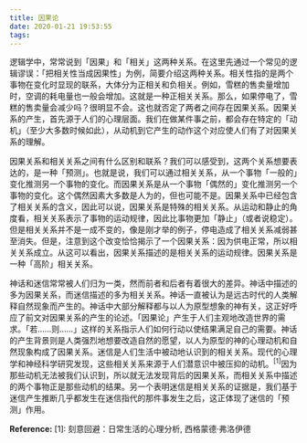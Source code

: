 ```yaml
---
title: 因果论
date: 2020-01-21 19:53:55
tags:
---
```


逻辑学中，常常说到「因果」和「相关」这两种关系。在这里先通过一个常见的逻辑谬误：「把相关性当成因果性」为例，简要介绍这两种关系。相关性指的是两个事物在变化时显现的联系，大体分为正相关和负相关。例如，雪糕的售卖量增加时，空调的耗电量也一般会增加。这就是一种正相关关系。那么，如果停电了，雪糕的售卖量会减少吗？很明显不会。这也就否定了两者之间存在因果关系。因果关系的产生，首先源于人们的心理层面。我们在做某件事之前，都会存在特定的「动机」（至少大多数时候如此），从动机到它产生的动作这个对应使人们有了对因果关系的理解。

因果关系和相关关系之间有什么区别和联系？我们可以感受到，这两个关系想要表达的，是一种「预测」。也就是说，我们可以通过相关关系，从一个事物「一般的」变化推测另一个事物的变化。而因果关系是从一个事物「偶然的」变化推测另一个事物的变化。这个偶然因素大多数是人为的，但也可能不是。因果关系中已经包含了相关关系的含义，因此可以说，因果关系是特殊的相关关系。从运动和静止的角度看，相关关系表示了事物的运动规律，因此比事物更加「静止」（或者说稳定）。但是相关关系并不是一成不变的，像是刚才举的例子，停电造成了相关关系减弱甚至消失。但是，注意到这个改变恰恰揭示了一个因果关系：因为供电正常，所以相关关系成立。从这可以看出，因果关系描述的是相关关系的运动规律。因果关系是一种「高阶」相关关系。

神话和迷信常常被人们归为一类，然而前者和后者有着很大的差异。神话中描述的多为因果关系，而迷信描述的多为相关关系。神话一直被认为是远古时代的人类解释自然现象而产生的。神话中大部分解释都与以人为原型想象的神有关，这正好呼应了前文对因果关系的产生的论述。「因果论」产生于人们主观地改造世界的需求。「若……则……」这样的关系指示人们如何行动以使结果满足自己的需要。神话的产生背景则是人类强烈地想要改造自然的愿望，以人为原型的神的心理动机和自然现象构成了因果关系。迷信是人们生活中被动地认识到的相关关系。现代的心理学和神经科学研究发现，这些相关关系来源于人们潜意识中被压抑的动机。<sup>[1]</sup>因为那些动机无法被我们认识到，所以就无法发现背后的因果关系，而相关关系中描述的两个事物正是那些动机的结果。另一个表明迷信是相关关系的证据是，我们基于迷信产生推断几乎都发生在迷信指代的那件事发生之后，这正体现了迷信的「预测」作用。



**Reference:**
[1]: 刻意回避：日常生活的心理分析, 西格蒙德·弗洛伊德